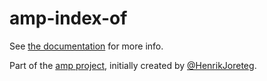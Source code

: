 # amp-index-of

See [the documentation](http://amp-project.com#amp-index-of) for more info.

Part of the [amp project](http://amp-project.com#amp-index-of), initially created by [@HenrikJoreteg](http://twitter.com/henrikjoreteg).